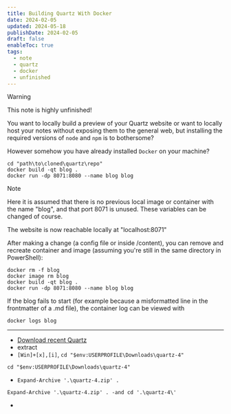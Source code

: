 ```yaml
---
title: Building Quartz With Docker
date: 2024-02-05
updated: 2024-05-18
publishDate: 2024-02-05
draft: false
enableToc: true
tags:
  - note
  - quartz
  - docker
  - unfinished
---
```


> [!warning]
> This note is highly unfinished!
 
You want to locally build a preview of your Quartz website or want to locally host your notes without exposing them to the general web, but installing the required versions of `node` and `npm` is to bothersome?

However somehow you have already installed `Docker` on your machine? 

```shell title="First Start in Windows PowerShell"
cd "path\to\cloned\quartz\repo"
docker build -qt blog .
docker run -dp 8071:8080 --name blog blog
```

>[!note]
> Here it is assumed that there is no previous local image or container with the name "blog", and that port 8071 is unused. These variables can be changed of course.

The website is now reachable locally at "localhost:8071"

After making a change (a config file or inside /content), you can remove and recreate container and image (assuming you're still in the same directory in PowerShell):

```shell title="Recreating in Windows PowerShell"
docker rm -f blog
docker image rm blog
docker build -qt blog .
docker run -dp 8071:8080 --name blog blog
```

If the blog fails to start (for example because a misformatted line in the frontmatter of a .md file), the container log can be viewed with

```shell
docker logs blog
```

---

- [Download recent Quartz](https://github.com/jackyzha0/quartz/archive/refs/heads/v4.zip)
- extract
- `[Win]+[x],[i]`, `cd "$env:USERPROFILE\Downloads\quartz-4"`
```shell
cd "$env:USERPROFILE\Downloads\quartz-4"
```
- `Expand-Archive '.\quartz-4.zip' .`
```
Expand-Archive '.\quartz-4.zip' . -and cd '.\quartz-4\'
```
- 